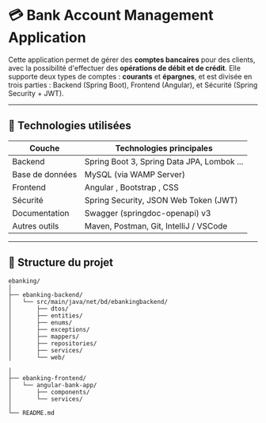 # 💳 Bank Account Management Application

Cette application permet de gérer des **comptes bancaires** pour des clients, avec la possibilité d'effectuer des **opérations de débit et de crédit**. Elle supporte deux types de comptes : **courants** et **épargnes**, et est divisée en trois parties : Backend (Spring Boot), Frontend (Angular), et Sécurité (Spring Security + JWT).

---


## 🧰 Technologies utilisées

| Couche         | Technologies principales                      |
|----------------|-----------------------------------------------|
| Backend        | Spring Boot 3, Spring Data JPA, Lombok ...    |
| Base de données| MySQL (via WAMP Server)                       |
| Frontend       | Angular , Bootstrap , CSS                     |
| Sécurité       | Spring Security, JSON Web Token (JWT)         |
| Documentation  | Swagger (springdoc-openapi)  v3               |
| Autres outils  | Maven, Postman, Git, IntelliJ / VSCode        |

---


## 📂 Structure du projet

```
ebanking/
│
├── ebanking-backend/
│   └── src/main/java/net/bd/ebankingbackend/
│       ├── dtos/
│       ├── entities/
│       ├── enums/
│       ├── exceptions/
│       ├── mappers/
│       ├── repositories/
│       ├── services/
│       └── web/

│
├── ebanking-frontend/
│   └── angular-bank-app/
│       ├── components/
│       └── services/
│
└── README.md
```
